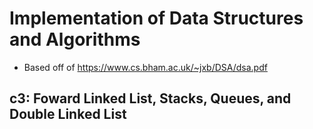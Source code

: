 # Implementation of Data Structures and Algorithms
* Based off of https://www.cs.bham.ac.uk/~jxb/DSA/dsa.pdf

## c3: Foward Linked List, Stacks, Queues, and Double Linked List
